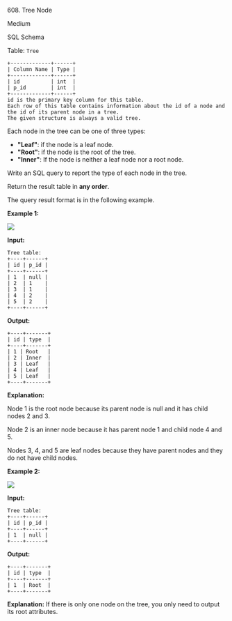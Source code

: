 608\. Tree Node

Medium

SQL Schema

Table: `Tree`

    +-------------+------+
    | Column Name | Type |
    +-------------+------+
    | id          | int  |
    | p_id        | int  |
    +-------------+------+
    id is the primary key column for this table.
    Each row of this table contains information about the id of a node and the id of its parent node in a tree.
    The given structure is always a valid tree. 

Each node in the tree can be one of three types:

*   **"Leaf"**: if the node is a leaf node.
*   **"Root"**: if the node is the root of the tree.
*   **"Inner"**: If the node is neither a leaf node nor a root node.

Write an SQL query to report the type of each node in the tree.

Return the result table in **any order**.

The query result format is in the following example.

**Example 1:**

![](https://assets.leetcode.com/uploads/2021/10/22/tree1.jpg)

**Input:**

    Tree table:
    +----+------+
    | id | p_id |
    +----+------+
    | 1  | null |
    | 2  | 1    |
    | 3  | 1    |
    | 4  | 2    |
    | 5  | 2    |
    +----+------+

**Output:**

    +----+-------+
    | id | type  |
    +----+-------+
    | 1 | Root   |
    | 2 | Inner  |
    | 3 | Leaf   |
    | 4 | Leaf   |
    | 5 | Leaf   |
    +----+-------+

**Explanation:**

Node 1 is the root node because its parent node is null and it has child nodes 2 and 3.

Node 2 is an inner node because it has parent node 1 and child node 4 and 5.

Nodes 3, 4, and 5 are leaf nodes because they have parent nodes and they do not have child nodes. 

**Example 2:**

![](https://assets.leetcode.com/uploads/2021/10/22/tree2.jpg)

**Input:**

    Tree table:
    +----+------+
    | id | p_id |
    +----+------+
    | 1  | null |
    +----+------+

**Output:**

    +----+-------+
    | id | type  |
    +----+-------+
    | 1  | Root  |
    +----+-------+

**Explanation:** If there is only one node on the tree, you only need to output its root attributes.
